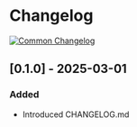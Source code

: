 # Changelog
[![Common Changelog](https://common-changelog.org/badge.svg)](https://common-changelog.org)

## [0.1.0] - 2025-03-01

### Added

- Introduced CHANGELOG.md
